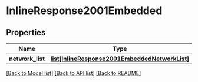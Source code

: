 # InlineResponse2001Embedded

## Properties
Name | Type | Description | Notes
------------ | ------------- | ------------- | -------------
**network_list** | [**list[InlineResponse2001EmbeddedNetworkList]**](InlineResponse2001EmbeddedNetworkList.md) |  | 

[[Back to Model list]](../README.md#documentation-for-models) [[Back to API list]](../README.md#documentation-for-api-endpoints) [[Back to README]](../README.md)


